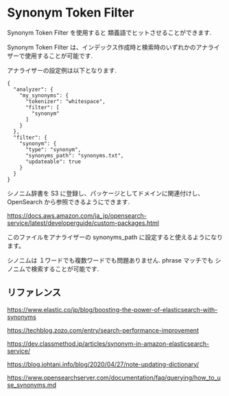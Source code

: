 # Synonym Token Filter

Synonym Token Filter を使用すると 類義語でヒットさせることができます.

Synonym Token Filter は、インデックス作成時と検索時のいずれかのアナライザーで使用することが可能です.

アナライザーの設定例は以下となります.

```
{
  "analyzer": {
    "my_synonyms": {
      "tokenizer": "whitespace",
      "filter": [
        "synonym"
      ]
    }
  },
  "filter": {
    "synonym": {
      "type": "synonym",
      "synonyms_path": "synonyms.txt",
      "updateable": true
    }
  }
}
```

シノニム辞書を S3 に登録し、パッケージとしてドメインに関連付けし、OpenSearch から参照できるようにできます.

https://docs.aws.amazon.com/ja_jp/opensearch-service/latest/developerguide/custom-packages.html

このファイルをアナライザーの synonyms_path に設定すると使えるようになります。

シノニムは １ワードでも複数ワードでも問題ありません.
phrase マッチでも シノニムで検索することが可能です.

## リファレンス

https://www.elastic.co/jp/blog/boosting-the-power-of-elasticsearch-with-synonyms

https://techblog.zozo.com/entry/search-performance-improvement

https://dev.classmethod.jp/articles/synonym-in-amazon-elasticsearch-service/

https://blog.johtani.info/blog/2020/04/27/note-updating-dictionary/

https://www.opensearchserver.com/documentation/faq/querying/how_to_use_synonyms.md
